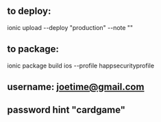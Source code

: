 
## to deploy:

ionic upload --deploy "production" --note "<note about update>"

## to package:
ionic package build ios --profile happsecurityprofile

## username: joetime@gmail.com
## password hint "cardgame"